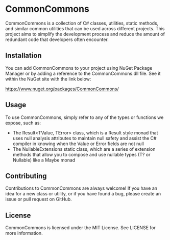 # CommonCommons

CommonCommons is a collection of C# classes, utilities, static methods, and similar common utilities that can be used across different projects. This project aims to simplify the development process and reduce the amount of redundant code that developers often encounter.

## Installation
You can add CommonCommons to your project using NuGet Package Manager or by adding a reference to the CommonCommons.dll file. See it within the NuGet site with the link below:

https://www.nuget.org/packages/CommonCommons/

## Usage
To use CommonCommons, simply refer to any of the types or functions we expose, such as:

- The Result<TValue, TError> class, which is a Result style monad that uses null analysis attributes to maintain null safety and assist the C# compiler in knowing when the Value or Error fields are not null
- The NullableExtensions static class, which are a series of extension methods that allow you to compose and use nullable types (T? or Nullable<T>) like a Maybe monad

## Contributing
Contributions to CommonCommons are always welcome! If you have an idea for a new class or utility, or if you have found a bug, please create an issue or pull request on GitHub.

## License
CommonCommons is licensed under the MIT License. See LICENSE for more information.
